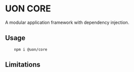 # UON CORE

A modular application framework with dependency injection.

## Usage
```shell
    npm i @uon/core
```




## Limitations
